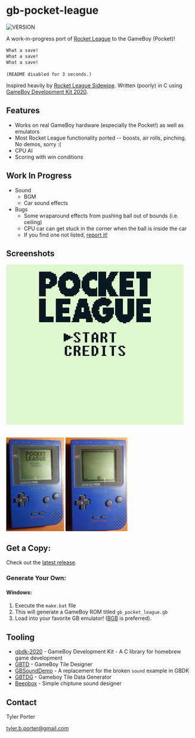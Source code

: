 # gb-pocket-league

![VERSION](https://img.shields.io/badge/Version-0.1.0-green)

A work-in-progress port of [Rocket League](https://www.rocketleague.com/) to the GameBoy (Pocket)!

```
What a save!
What a save!
What a save!

(README disabled for 3 seconds.)
```

Inspired heavily by [Rocket League Sidewipe](https://www.rocketleague.com/news/announcing-rocket-league-sideswipe-for-mobile/). Written (poorly) in C using [GameBoy Development Kit 2020](https://github.com/Zal0/gbdk-2020).

## Features

* Works on real GameBoy hardware (especially the Pocket!) as well as emulators
* Most Rocket League functionality ported -- boosts, air rolls, pinching. No demos, sorry :(
* CPU AI
* Scoring with win conditions

## Work In Progress

* Sound
  * BGM
  * Car sound effects
* Bugs
  * Some wraparound effects from pushing ball out of bounds (i.e. ceiling)
  * CPU car can get stuck in the corner when the ball is inside the car
  * If you find one not listed, [report it!](https://github.com/ty-porter/pocket-league/issues/new)

## Screenshots

![Action GIF](assets/pocket-league-0.0.1.gif)

<br />

<img src="assets/gbp_1.jpg" height="250" />
<img src="assets/gbp_2.jpg" height="250" />

## Get a Copy:

Check out the [latest release](https://github.com/ty-porter/pocket-league/releases).

### Generate Your Own:

#### Windows: 

1. Execute the `make.bat` file
2. This will generate a GameBoy ROM titled `gb_pocket_league.gb`
3. Load into your favorite GB emulator! ([BGB](https://bgb.bircd.org/) is preferred).

## Tooling

* [gbdk-2020](https://github.com/Zal0/gbdk-2020) - GameBoy Development Kit - A C library for homebrew game development
* [GBTD](http://www.devrs.com/gb/hmgd/gbtd.html) - GameBoy Tile Designer
* [GBSoundDemo](https://github.com/Zal0/GBSoundDemo) - A replacement for the broken `sound` example in GBDK
* [GBTDG](https://github.com/chrisantonellis/gbtdg/) - Gameboy Tile Data Generator
* [Beepbox](https://www.beepbox.co/) - Simple chiptune sound designer

## Contact

Tyler Porter

tyler.b.porter@gmail.com
